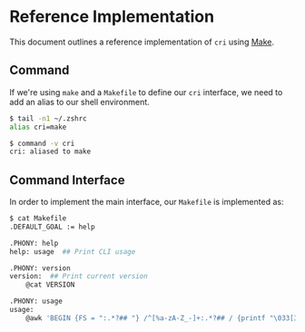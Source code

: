 # Reference Implementation

This document outlines a reference implementation of `cri` using [Make](https://en.wikipedia.org/wiki/Make_(software)).

## Command

If we're using `make` and a `Makefile` to define our `cri` interface, we need to add an alias to our shell environment.

```bash
$ tail -n1 ~/.zshrc
alias cri=make
```

```bash
$ command -v cri
cri: aliased to make
```

## Command Interface

In order to implement the main interface, our `Makefile` is implemented as:

```bash
$ cat Makefile
.DEFAULT_GOAL := help

.PHONY: help
help: usage  ## Print CLI usage

.PHONY: version
version:  ## Print current version
	@cat VERSION

.PHONY: usage
usage:
	@awk 'BEGIN {FS = ":.*?## "} /^[%a-zA-Z_-]+:.*?## / {printf "\033[36m%-30s\033[0m %s\n", $$1, $$2}' $(MAKEFILE_LIST) | sort
```
